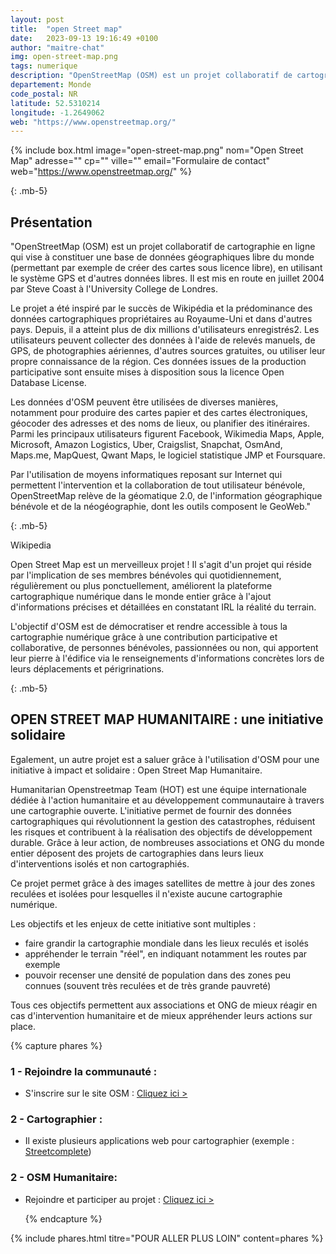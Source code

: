 ```yaml
---
layout: post
title:  "open Street map"
date:   2023-09-13 19:16:49 +0100
author: "maitre-chat"
img: open-street-map.png
tags: numerique
description: "OpenStreetMap (OSM) est un projet collaboratif de cartographie en ligne qui vise à constituer une base de données géographiques libre du monde (permettant par exemple de créer des cartes sous licence libre), en utilisant le système GPS et d'autres données libres. Il est mis en route en juillet 2004 par Steve Coast à l'University College de Londres."
departement: Monde
code_postal: NR
latitude: 52.5310214
longitude: -1.2649062
web: "https://www.openstreetmap.org/"
---
```


{% include box.html image="open-street-map.png" nom="Open Street Map" adresse="" cp="" ville="" email="Formulaire de contact" web="https://www.openstreetmap.org/" %}

{: .mb-5}

## Présentation

"OpenStreetMap (OSM) est un projet collaboratif de cartographie en ligne qui vise à constituer une base de données géographiques libre du monde (permettant par exemple de créer des cartes sous licence libre), en utilisant le système GPS et d'autres données libres. Il est mis en route en juillet 2004 par Steve Coast à l'University College de Londres.

Le projet a été inspiré par le succès de Wikipédia et la prédominance des données cartographiques propriétaires au Royaume-Uni et dans d'autres pays. Depuis, il a atteint plus de dix millions d'utilisateurs enregistrés2. Les utilisateurs peuvent collecter des données à l'aide de relevés manuels, de GPS, de photographies aériennes, d'autres sources gratuites, ou utiliser leur propre connaissance de la région. Ces données issues de la production participative sont ensuite mises à disposition sous la licence Open Database License.

Les données d'OSM peuvent être utilisées de diverses manières, notamment pour produire des cartes papier et des cartes électroniques, géocoder des adresses et des noms de lieux, ou planifier des itinéraires. Parmi les principaux utilisateurs figurent Facebook, Wikimedia Maps, Apple, Microsoft, Amazon Logistics, Uber, Craigslist, Snapchat, OsmAnd, Maps.me, MapQuest, Qwant Maps, le logiciel statistique JMP et Foursquare.

Par l'utilisation de moyens informatiques reposant sur Internet qui permettent l'intervention et la collaboration de tout utilisateur bénévole, OpenStreetMap relève de la géomatique 2.0, de l'information géographique bénévole et de la néogéographie, dont les outils composent le GeoWeb."

{: .mb-5}

Wikipedia

Open Street Map est un merveilleux projet ! Il s'agit d'un projet qui réside par l'implication de ses membres bénévoles qui quotidiennement, régulièrement ou plus ponctuellement, améliorent la plateforme cartographique numérique dans le monde entier grâce à l'ajout d'informations précises et détaillées en constatant IRL la réalité du terrain. 

L'objectif d'OSM est de démocratiser et rendre accessible à tous la cartographie numérique grâce à une contribution participative et collaborative, de personnes bénévoles, passionnées ou non, qui apportent leur pierre à l'édifice via le renseignements d'informations concrètes lors de leurs déplacements et périgrinations. 

{: .mb-5}

## OPEN STREET MAP HUMANITAIRE : une initiative solidaire

Egalement, un autre projet est a saluer grâce à l'utilisation d'OSM pour une initiative à impact et solidaire : Open Street Map Humanitaire.

Humanitarian Openstreetmap Team (​HOT) est une équipe internationale dédiée à l'action humanitaire et au développement communautaire à travers une cartographie ouverte. L'initiative permet de fournir des données cartographiques qui révolutionnent la gestion des catastrophes, réduisent les risques et contribuent à la réalisation des objectifs de développement durable. Grâce à leur action, de nombreuses associations et ONG du monde entier déposent des projets de cartographies dans leurs lieux d'interventions isolés et non cartographiés. 

Ce projet permet grâce à des images satellites de mettre à jour des zones reculées et isolées pour lesquelles il n'existe aucune cartographie numérique. 

Les objectifs et les enjeux de cette initiative sont multiples  :

- faire grandir la cartographie mondiale dans les lieux reculés et isolés
- appréhender le terrain "réel", en indiquant notamment les routes par exemple
- pouvoir recenser une densité de population dans des zones peu connues (souvent très reculées et de très grande pauvreté)

Tous ces objectifs permettent aux associations et ONG de mieux réagir en cas d'intervention humanitaire et de mieux appréhender leurs actions sur place. 

  
{% capture phares %}

### 1 - Rejoindre la communauté :
- S'inscrire sur le site OSM : <a href="https://www.openstreetmap.org" target="_blank">Cliquez ici ></a>

### 2 - Cartographier :
- Il existe plusieurs applications web pour cartographier (exemple : <a href="https://streetcomplete.app/" target="_blank">Streetcomplete</a>)

### 2 - OSM Humanitaire:
- Rejoindre et participer au projet : <a href="https://www.hotosm.org/" target="_blank">Cliquez ici ></a>

  {% endcapture %}

{% include phares.html titre="POUR ALLER PLUS LOIN" content=phares %}